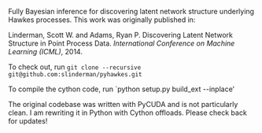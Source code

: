 Fully Bayesian inference for discovering latent network structure underlying Hawkes processes. This work was 
 originally published in:
 
 Linderman, Scott W. and Adams, Ryan P. Discovering Latent Network Structure in Point Process Data. 
 *International Conference on Machine Learning (ICML)*, 2014.

To check out, run 
`git clone --recursive git@github.com:slinderman/pyhawkes.git`

To compile the cython code, run
`python setup.py build_ext --inplace'
  
The original codebase was written with PyCUDA and is not particularly clean. I am rewriting it in Python with Cython 
  offloads. Please check back for updates! 

  
  